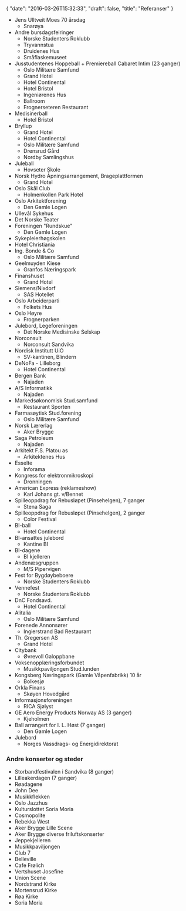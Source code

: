 {
  "date": "2016-03-26T15:32:33",
  "draft": false,
  "title": "Referanser"
}

- Jens Ulltveit Moes 70 årsdag
  - Snarøya
- Andre bursdagsfeiringer
  - Norske Studenters Roklubb
  - Tryvannstua
  - Druidenes Hus
  - Småflaskemuseet
- Jusstudentenes Hoppeball + Premiereball Cabaret Intim (23 ganger)
  - Oslo Militære Samfund
  - Grand Hotel
  - Hotel Continental
  - Hotel Bristol
  - Ingeniørenes Hus
  - Ballroom
  - Frognerseteren Restaurant
- Medisinerball
  - Hotel Bristol
- Bryllup
  - Grand Hotel
  - Hotel Continental
  - Oslo Militære Samfund
  - Drensrud Gård
  - Nordby Samlingshus
- Juleball
  - Hovseter Skole
- Norsk Hydro Åpningsarrangement, Brageplattformen
  - Grand Hotel
- Oslo Skål Club
  - Holmenkollen Park Hotel
- Oslo Arkitektforening
  - Den Gamle Logen
- Ullevål Sykehus
 - Det Norske Teater
- Foreningen "Rundskue"
  - Den Gamle Logen
- Sykepleierhøgskolen
 - Hotel Christiania
- Ing. Bonde & Co
  - Oslo Militære Samfund
- Geelmuyden Kiese
  - Granfos Næringspark
- Finanshuset
  - Grand Hotel
- Siemens/Nixdorf
  - SAS Hotellet
- Oslo Arbeiderparti
  - Folkets Hus
- Oslo Høyre
  - Frognerparken
- Julebord, Legeforeningen
  - Det Norske Medisinske Selskap
- Norconsult
  - Norconsult Sandvika
- Nordisk Institutt UiO
  - SV-kantinen, Blindern
- DeNoFa - Lilleborg
  - Hotel Continental
- Bergen Bank
  - Najaden
- A/S Informatikk
  - Najaden
- Markedsøkonomisk Stud.samfund
  - Restaurant Sporten
- Farmasøytisk Stud.forening
  - Oslo Militære Samfund
- Norsk Lærerlag
  - Aker Brygge
- Saga Petroleum
  - Najaden
- Arkitekt F.S. Platou as
  - Arkitektenes Hus
- Esselte
  - Inforama
- Kongress for elektronmikroskopi
  - Dronningen
- American Express (reklameshow)
  - Karl Johans gt. v/Bennet
- Spilleoppdrag for Rebusløpet (Pinsehelgen), 7 ganger
  - Stena Saga
- Spilleoppdrag for Rebusløpet (Pinsehelgen), 2 ganger
  - Color Festival
- BI-ball
  - Hotel Continental
- BI-ansattes julebord
  - Kantine BI
- BI-dagene
  - BI kjelleren
- Andenæsgruppen
  - M/S Pipervigen
- Fest for Bygdøybeboere
  - Norske Studenters Roklubb
- Vennefest
  - Norske Studenters Roklubb
- DnC Fondsavd.
  - Hotel Continental
- Alitalia
  - Oslo Militære Samfund
- Forenede Annonsører
  - Ingierstrand Bad Restaurant
- Th. Gregersen AS
  - Grand Hotel
- Citybank
  - Øvrevoll Galoppbane
- Voksenopplæringsforbundet
  - Musikkpaviljongen Stud.lunden
- Kongsberg Næringspark (Gamle Våpenfabrikk) 10 år
  - Bolkesjø
- Orkla Finans
  - Skøyen Hovedgård
- Informasjonsforeningen
  - RICA Sjølyst
- GE Aero Energy Products Norway AS (3 ganger)
  - Kjeholmen
- Ball arrangert for I. L. Høst (7 ganger)
  - Den Gamle Logen
- Julebord
  - Norges Vassdrags- og Energidirektorat

### Andre konserter og steder
- Storbandfestivalen i Sandvika (8 ganger)
- Lilleakerdagen (7 ganger)
- Røadagene
- John Dee
- Musikkflekken
- Oslo Jazzhus
- Kulturslottet Soria Moria
- Cosmopolite
- Rebekka West
- Aker Brygge Lille Scene
- Aker Brygge diverse friluftskonserter
- Jeppekjelleren
- Musikkpaviljongen
- Club 7
- Belleville
- Cafe Frølich
- Vertshuset Josefine
- Union Scene
- Nordstrand Kirke
- Mortensrud Kirke
- Røa Kirke
- Soria Moria
